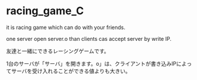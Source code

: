 # racing_game_C

it is racing game which can do with your friends.

one server open server.o than clients cas accept server by write IP. 

友達と一緒にできるレーシングゲームです。

1台のサーバが「サーバ」を開きます。o」は、クライアントが書き込みIPによってサーバを受け入れることができる値よりも大きい。
